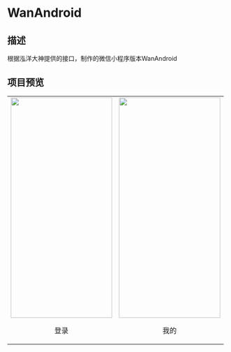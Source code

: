 # WanAndroid

## 描述
根据泓洋大神提供的接口，制作的微信小程序版本WanAndroid

## 项目预览
<table>
  <td>
    <div align="center">
      <img width="232" height="505.3" src="https://github.com/ASCII13/ProjectScreenshot/blob/master/login.png">
      <p>登录</P>
    </div>  
  </td>
  
  <td>
    <div align="center">
      <img width="232" height="505.3" src="https://github.com/ASCII13/ProjectScreenshot/blob/master/mine.png">
      <p>我的</P>
    </div> 
  </td>
  
</table>





